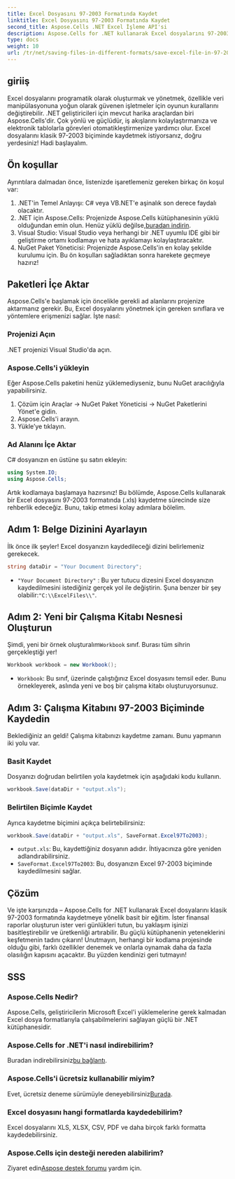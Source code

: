 ```yaml
---
title: Excel Dosyasını 97-2003 Formatında Kaydet
linktitle: Excel Dosyasını 97-2003 Formatında Kaydet
second_title: Aspose.Cells .NET Excel İşleme API'si
description: Aspose.Cells for .NET kullanarak Excel dosyalarını 97-2003 formatında nasıl kaydedeceğinizi öğrenin. Pratik bilgiler ve adım adım rehberlik alın.
type: docs
weight: 10
url: /tr/net/saving-files-in-different-formats/save-excel-file-in-97-2003-format/
---
```

## giriiş
Excel dosyalarını programatik olarak oluşturmak ve yönetmek, özellikle veri manipülasyonuna yoğun olarak güvenen işletmeler için oyunun kurallarını değiştirebilir. .NET geliştiricileri için mevcut harika araçlardan biri Aspose.Cells'dir. Çok yönlü ve güçlüdür, iş akışlarını kolaylaştırmanıza ve elektronik tablolarla görevleri otomatikleştirmenize yardımcı olur. Excel dosyalarını klasik 97-2003 biçiminde kaydetmek istiyorsanız, doğru yerdesiniz! Hadi başlayalım.
## Ön koşullar
Ayrıntılara dalmadan önce, listenizde işaretlemeniz gereken birkaç ön koşul var:
1. .NET'in Temel Anlayışı: C# veya VB.NET'e aşinalık son derece faydalı olacaktır.
2.  .NET için Aspose.Cells: Projenizde Aspose.Cells kütüphanesinin yüklü olduğundan emin olun. Henüz yüklü değilse,[buradan indirin](https://releases.aspose.com/cells/net/).
3. Visual Studio: Visual Studio veya herhangi bir .NET uyumlu IDE gibi bir geliştirme ortamı kodlamayı ve hata ayıklamayı kolaylaştıracaktır.
4. NuGet Paket Yöneticisi: Projenizde Aspose.Cells'in en kolay şekilde kurulumu için. 
Bu ön koşulları sağladıktan sonra harekete geçmeye hazırız!
## Paketleri İçe Aktar
Aspose.Cells'e başlamak için öncelikle gerekli ad alanlarını projenize aktarmanız gerekir. Bu, Excel dosyalarını yönetmek için gereken sınıflara ve yöntemlere erişmenizi sağlar. İşte nasıl:
### Projenizi Açın
.NET projenizi Visual Studio'da açın.
### Aspose.Cells'i yükleyin
Eğer Aspose.Cells paketini henüz yüklemediyseniz, bunu NuGet aracılığıyla yapabilirsiniz. 
1. Çözüm için Araçlar -> NuGet Paket Yöneticisi -> NuGet Paketlerini Yönet'e gidin.
2. Aspose.Cells'i arayın.
3. Yükle’ye tıklayın.
### Ad Alanını İçe Aktar
C# dosyanızın en üstüne şu satırı ekleyin:
```csharp
using System.IO;
using Aspose.Cells;
```
Artık kodlamaya başlamaya hazırsınız!
Bu bölümde, Aspose.Cells kullanarak bir Excel dosyasını 97-2003 formatında (.xls) kaydetme sürecinde size rehberlik edeceğiz. Bunu, takip etmesi kolay adımlara bölelim.
## Adım 1: Belge Dizinini Ayarlayın
İlk önce ilk şeyler! Excel dosyanızın kaydedileceği dizini belirlemeniz gerekecek.
```csharp
string dataDir = "Your Document Directory";
```
- `"Your Document Directory"` : Bu yer tutucu dizesini Excel dosyanızın kaydedilmesini istediğiniz gerçek yol ile değiştirin. Şuna benzer bir şey olabilir:`"C:\\ExcelFiles\\"`.
## Adım 2: Yeni bir Çalışma Kitabı Nesnesi Oluşturun
 Şimdi, yeni bir örnek oluşturalım`Workbook` sınıf. Burası tüm sihrin gerçekleştiği yer!
```csharp
Workbook workbook = new Workbook();
```
- `Workbook`: Bu sınıf, üzerinde çalıştığınız Excel dosyasını temsil eder. Bunu örnekleyerek, aslında yeni ve boş bir çalışma kitabı oluşturuyorsunuz.
## Adım 3: Çalışma Kitabını 97-2003 Biçiminde Kaydedin
Beklediğiniz an geldi! Çalışma kitabınızı kaydetme zamanı. Bunu yapmanın iki yolu var.
### Basit Kaydet
Dosyanızı doğrudan belirtilen yola kaydetmek için aşağıdaki kodu kullanın.
```csharp
workbook.Save(dataDir + "output.xls");
```
### Belirtilen Biçimle Kaydet
Ayrıca kaydetme biçimini açıkça belirtebilirsiniz:
```csharp
workbook.Save(dataDir + "output.xls", SaveFormat.Excel97To2003);
```
- `output.xls`: Bu, kaydettiğiniz dosyanın adıdır. İhtiyacınıza göre yeniden adlandırabilirsiniz.
- `SaveFormat.Excel97To2003`: Bu, dosyanızın Excel 97-2003 biçiminde kaydedilmesini sağlar.
## Çözüm
Ve işte karşınızda – Aspose.Cells for .NET kullanarak Excel dosyalarını klasik 97-2003 formatında kaydetmeye yönelik basit bir eğitim. İster finansal raporlar oluşturun ister veri günlükleri tutun, bu yaklaşım işinizi basitleştirebilir ve üretkenliği artırabilir. Bu güçlü kütüphanenin yeteneklerini keşfetmenin tadını çıkarın!
Unutmayın, herhangi bir kodlama projesinde olduğu gibi, farklı özellikler denemek ve onlarla oynamak daha da fazla olasılığın kapısını açacaktır. Bu yüzden kendinizi geri tutmayın!
## SSS
### Aspose.Cells Nedir?
Aspose.Cells, geliştiricilerin Microsoft Excel'i yüklemelerine gerek kalmadan Excel dosya formatlarıyla çalışabilmelerini sağlayan güçlü bir .NET kütüphanesidir.
### Aspose.Cells for .NET'i nasıl indirebilirim?
 Buradan indirebilirsiniz[bu bağlantı](https://releases.aspose.com/cells/net/).
### Aspose.Cells'i ücretsiz kullanabilir miyim?
 Evet, ücretsiz deneme sürümüyle deneyebilirsiniz[Burada](https://releases.aspose.com/).
### Excel dosyasını hangi formatlarda kaydedebilirim?
Excel dosyalarını XLS, XLSX, CSV, PDF ve daha birçok farklı formatta kaydedebilirsiniz.
### Aspose.Cells için desteği nereden alabilirim?
 Ziyaret edin[Aspose destek forumu](https://forum.aspose.com/c/cells/9) yardım için.